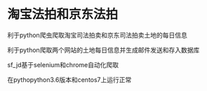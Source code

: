 # 淘宝法拍和京东法拍
利于python爬虫爬取淘宝司法拍卖和京东司法拍卖土地的每日信息

利于python爬取两个网站的土地每日信息并生成邮件发送和存入数据库

sf_jd基于selenium和chrome自动化爬取

在pythopython3.6版本和centos7上运行正常
